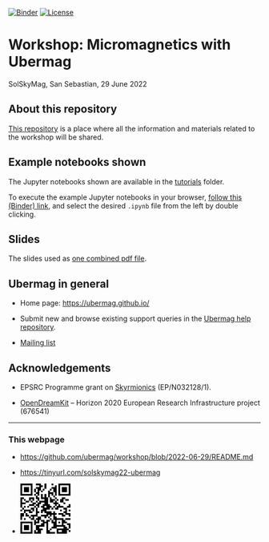 [![Binder](https://mybinder.org/badge_logo.svg)](https://mybinder.org/v2/gh/ubermag/workshop/2022-06-29?urlpath=lab/tree/tutorials) [![License](https://img.shields.io/badge/License-BSD%203--Clause-blue.svg)](https://opensource.org/licenses/BSD-3-Clause) 

# Workshop: Micromagnetics with Ubermag

SolSkyMag, San Sebastian, 29 June 2022

## About this repository

[This repository](https://github.com/ubermag/workshop/tree/2022-06-29) is a place where all the information and materials related to
the workshop will be shared. 

## Example notebooks shown

The Jupyter notebooks shown are available in the [tutorials](tutorials) folder.

To execute the example Jupyter notebooks in your browser, [follow this (Binder) link](https://mybinder.org/v2/gh/ubermag/workshop/2022-06-29?urlpath=lab/tree/tutorials), and select the desired `.ipynb` file from the left by double clicking.

## Slides

The slides used as [one combined pdf file](slides/introduction-and-closing.pdf).

## Ubermag in general

- Home page: https://ubermag.github.io/

- Submit new and browse existing support queries 
  in the [Ubermag help repository](https://github.com/ubermag/help).

- [Mailing list](https://listserv.gwdg.de/mailman/listinfo/ubermag-users)

## Acknowledgements

- EPSRC Programme grant on [Skyrmionics](http://www.skyrmions.ac.uk)
  (EP/N032128/1).
  
- [OpenDreamKit](http://opendreamkit.org/) – Horizon 2020 European Research
  Infrastructure project (676541)

-------------------

### This webpage 

- https://github.com/ubermag/workshop/blob/2022-06-29/README.md
- https://tinyurl.com/solskymag22-ubermag

- <img src="media/solskymag22-ubermag-400.png" width="100">



